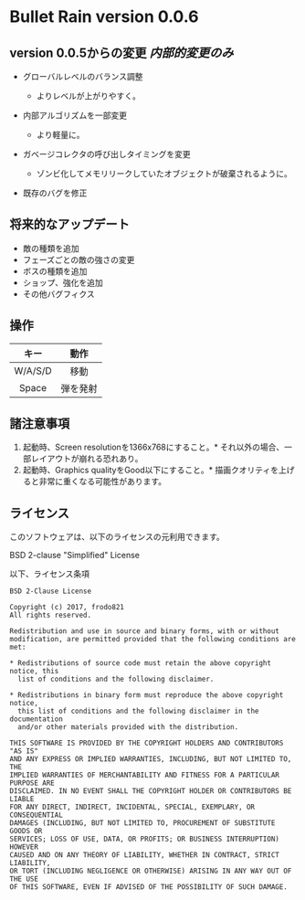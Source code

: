 # Bullet Rain version 0.0.6

## version 0.0.5からの変更 *内部的変更のみ*
+ グローバルレベルのバランス調整
	* よりレベルが上がりやすく。

+ 内部アルゴリズムを一部変更
	* より軽量に。

+ ガベージコレクタの呼び出しタイミングを変更
	* ゾンビ化してメモリリークしていたオブジェクトが破棄されるように。

- 既存のバグを修正

## 将来的なアップデート
+ 敵の種類を追加
+ フェーズごとの敵の強さの変更
+ ボスの種類を追加
+ ショップ、強化を追加
+ その他バグフィクス

## 操作
|キー|動作|
|:-:|:-:|
|W/A/S/D|移動|
|Space|弾を発射|

## 諸注意事項
1. 起動時、Screen resolutionを1366x768にすること。* それ以外の場合、一部レイアウトが崩れる恐れあり。
2. 起動時、Graphics qualityをGood以下にすること。* 描画クオリティを上げると非常に重くなる可能性があります。

## ライセンス
このソフトウェアは、以下のライセンスの元利用できます。

BSD 2-clause "Simplified" License


以下、ライセンス条項
```
BSD 2-Clause License

Copyright (c) 2017, frodo821
All rights reserved.

Redistribution and use in source and binary forms, with or without
modification, are permitted provided that the following conditions are met:

* Redistributions of source code must retain the above copyright notice, this
  list of conditions and the following disclaimer.

* Redistributions in binary form must reproduce the above copyright notice,
  this list of conditions and the following disclaimer in the documentation
  and/or other materials provided with the distribution.

THIS SOFTWARE IS PROVIDED BY THE COPYRIGHT HOLDERS AND CONTRIBUTORS "AS IS"
AND ANY EXPRESS OR IMPLIED WARRANTIES, INCLUDING, BUT NOT LIMITED TO, THE
IMPLIED WARRANTIES OF MERCHANTABILITY AND FITNESS FOR A PARTICULAR PURPOSE ARE
DISCLAIMED. IN NO EVENT SHALL THE COPYRIGHT HOLDER OR CONTRIBUTORS BE LIABLE
FOR ANY DIRECT, INDIRECT, INCIDENTAL, SPECIAL, EXEMPLARY, OR CONSEQUENTIAL
DAMAGES (INCLUDING, BUT NOT LIMITED TO, PROCUREMENT OF SUBSTITUTE GOODS OR
SERVICES; LOSS OF USE, DATA, OR PROFITS; OR BUSINESS INTERRUPTION) HOWEVER
CAUSED AND ON ANY THEORY OF LIABILITY, WHETHER IN CONTRACT, STRICT LIABILITY,
OR TORT (INCLUDING NEGLIGENCE OR OTHERWISE) ARISING IN ANY WAY OUT OF THE USE
OF THIS SOFTWARE, EVEN IF ADVISED OF THE POSSIBILITY OF SUCH DAMAGE.
```
